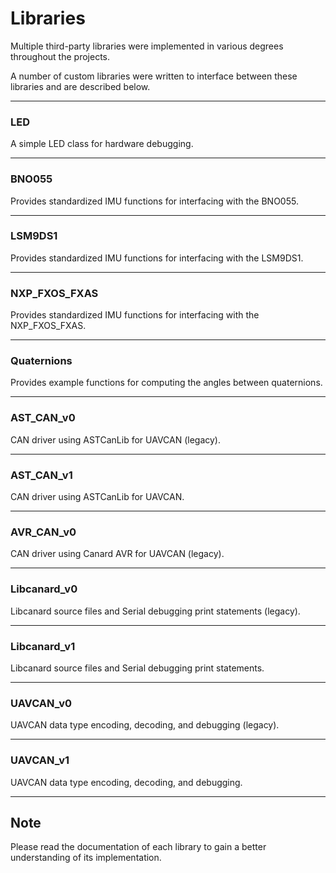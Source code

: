 # Libraries

Multiple third-party libraries were implemented in various degrees throughout the projects. 

A number of custom libraries were written to interface between these libraries and are described below.

---

### LED

A simple LED class for hardware debugging.

---

### BNO055

Provides standardized IMU functions for interfacing with the BNO055.

---

### LSM9DS1

Provides standardized IMU functions for interfacing with the LSM9DS1.

---

### NXP_FXOS_FXAS

Provides standardized IMU functions for interfacing with the NXP_FXOS_FXAS.

---

### Quaternions

Provides example functions for computing the angles between quaternions.

---

### AST_CAN_v0

CAN driver using ASTCanLib for UAVCAN (legacy).

---

### AST_CAN_v1

CAN driver using ASTCanLib for UAVCAN.

---

### AVR_CAN_v0

CAN driver using Canard AVR for UAVCAN (legacy).

---

### Libcanard_v0

Libcanard source files and Serial debugging print statements (legacy).

---

### Libcanard_v1

Libcanard source files and Serial debugging print statements.

---

### UAVCAN_v0

UAVCAN data type encoding, decoding, and debugging (legacy).

---

### UAVCAN_v1

UAVCAN data type encoding, decoding, and debugging.

---

## Note

Please read the documentation of each library to gain a better understanding of its implementation.
